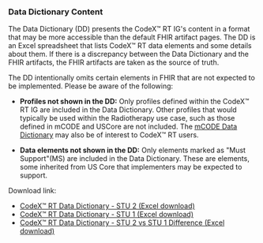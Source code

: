 ### Data Dictionary Content

The Data Dictionary (DD) presents the CodeX™ RT IG's content in a format that may be more accessible than the default FHIR artifact pages. The DD is an Excel spreadsheet that lists CodeX™ RT data elements and some details about them. If there is a discrepancy between the Data Dictionary and the FHIR artifacts, the FHIR artifacts are taken as the source of truth.

The DD intentionally omits certain elements in FHIR that are not expected to be implemented. Please be aware of the following:

* **Profiles not shown in the DD:** Only profiles defined within the CodeX™ RT IG are included in the Data Dictionary. Other profiles that would typically be used within the Radiotherapy use case, such as those defined in mCODE and USCore are not included.  The [mCODE Data Dictionary](https://hl7.org/fhir/us/mcode/STU3/dictionary.html) may also be of interest to CodeX™ RT users.

* **Data elements not shown in the DD:** Only elements marked as "Must Support"(MS) are included in the Data Dictionary. These are elements, some inherited from US Core that implementers may be expected to support.

Download link:

* [CodeX™ RT Data Dictionary - STU 2 (Excel download)](CodexRTDataDictionary-STU2.xlsx)
* [CodeX™ RT Data Dictionary - STU 1 (Excel download)](CodexRTDataDictionary-STU1.xlsx)
* [CodeX™ RT Data Dictionary - STU 2 vs STU 1 Difference (Excel download)](CodexRTDataDictionary-STU2-vs-STU1.xlsx) 
